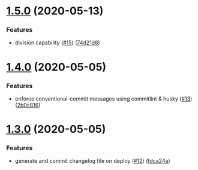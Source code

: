 # [1.5.0](https://github.com/mattwilson1024/npm-test-1/compare/v1.4.0...v1.5.0) (2020-05-13)


### Features

* division capability ([#15](https://github.com/mattwilson1024/npm-test-1/issues/15)) ([74d21d8](https://github.com/mattwilson1024/npm-test-1/commit/74d21d8923abb590dbdf6bf17c813b9b225fb5c7))

# [1.4.0](https://github.com/mattwilson1024/npm-test-1/compare/v1.3.0...v1.4.0) (2020-05-05)


### Features

* enforce conventional-commit messages using commitlint & husky ([#13](https://github.com/mattwilson1024/npm-test-1/issues/13)) ([2b0c816](https://github.com/mattwilson1024/npm-test-1/commit/2b0c81618e48a7ad584f2bd4ef35b14eb2ab0e15))

# [1.3.0](https://github.com/mattwilson1024/npm-test-1/compare/v1.2.1...v1.3.0) (2020-05-05)


### Features

* generate and commit changelog file on deploy ([#12](https://github.com/mattwilson1024/npm-test-1/issues/12)) ([fdca24a](https://github.com/mattwilson1024/npm-test-1/commit/fdca24a8dc8e6ae681b42d6a8e7ef3122e64468e))
